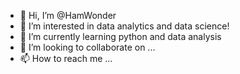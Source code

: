- 👋 Hi, I’m @HamWonder
- 👀 I’m interested in data analytics and data science!
- 🌱 I’m currently learning python and data analysis
- 💞️ I’m looking to collaborate on ...
- 📫 How to reach me ...

<!---
HamWonder/HamWonder is a ✨ special ✨ repository because its `README.md` (this file) appears on your GitHub profile.
You can click the Preview link to take a look at your changes.
--->
